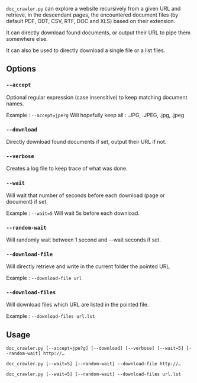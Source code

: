 `doc_crawler.py` can explore a website recursively from a given URL and retrieve, in the
descendant pages, the encountered document files (by default PDF, ODT, CSV, RTF, DOC and XLS)
based on their extension.

It can directly download found documents, or output their URL to pipe them somewhere else.

It can also be used to directly download a single file or a list files.

## Options
### `--accept`
Optional regular expression (case insensitive) to keep matching document names.

Example : `--accept=jpe?g`
Will hopefully keep all : .JPG, .JPEG, .jpg, .jpeg
### `--download`
Directly download found documents if set, output their URL if not.
### `--verbose`
Creates a log file to keep trace of what was done.
### `--wait`
Will wait that number of seconds before each download (page or document) if set.

Example : `--wait=5`
Will wait 5s before each download.
### `--random-wait`
Will randomly wait between 1 second and --wait seconds if set.
### `--download-file`
Will directly retrieve and write in the current folder the pointed URL.

Example : `--download-file url`
### `--download-files`
Will download files which URL are listed in the pointed file.

Example : `--download-files url.lst`

## Usage
`doc_crawler.py [--accept=jpe?g] [--download] [--verbose] [--wait=5] [--random-wait] http://…`

`doc_crawler.py [--wait=5] [--random-wait] --download-file http://…`

`doc_crawler.py [--wait=5] [--random-wait] --download-files url.lst`

